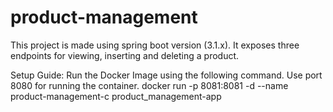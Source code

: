 # product-management
This project is made using spring boot version (3.1.x).
It exposes three endpoints for viewing, inserting and deleting a product.

Setup Guide:
Run the Docker Image using the following command. Use port 8080 for running the container.
docker run -p 8081:8081 -d --name product-management-c product_management-app
